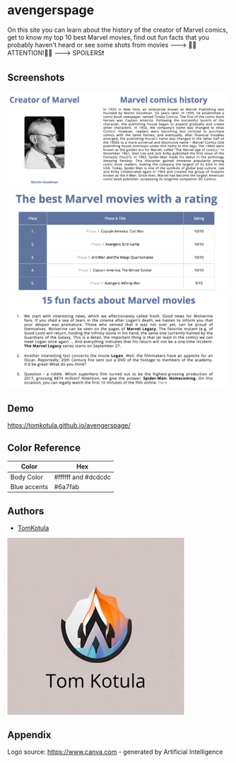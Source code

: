 # avengerspage

On this site you can learn about the history of the creator of Marvel comics, get to know my top 10 best Marvel movies, find out fun facts that you probably haven't heard or see some shots from movies ---> 📢📢ATTENTION!📢📢 ---> SPOILERS❗

## Screenshots

![App Screenshot](/img/screenShotEcample1.png)
![App Screenshot](/img/screenShotExample2.png)
![App Screenshot](/img/screenShotExample3.png)

## Demo

https://tomkotula.github.io/avengerspage/

## Color Reference

| Color        | Hex                 |
| ------------ | ------------------- |
| Body Color   | #ffffff and #dcdcdc |
| Blue accents | #6a7fab             |

## Authors

- [TomKotula](https://github.com/TomKotula)

![Logo](img/Logo-company.png)

## Appendix

Logo source: https://www.canva.com - generated by Artificial Intelligence

